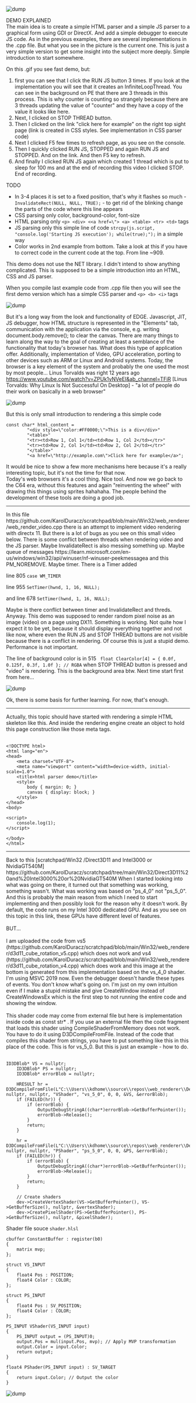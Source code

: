 ![dump](https://github.com/KarolDuracz/scratchpad/blob/main/Win32/web_renderer/output_web_renderer.gif?raw=true)

DEMO EXPLAINED <br />
The main idea is to create a simple HTML parser and a simple JS parser to a graphical form using GDI or DirectX. And add a simple debugger to execute JS code. As in the previous examples, there are several implementations in the .cpp file. But what you see in the picture is the current one. This is just a very simple version to get some insight into the subject more deeply. Simple introduction to start somewhere. 

On this .gif you see fast demo, but:
1. first you can see that I click the RUN JS button 3 times. If you look at the implementation you will see that it creates an InfiniteLoopThread. You can see in the background on PE that there are 3 threads in this process. This is why counter is counting so strangely because there are 3 threads updating the value of "counter" and they have a copy of the value it looks like here.
2. Next, I clicked on STOP THREAD button.
3. Then I clicked on the link "click here for example" on the right top sight page (link is created in CSS styles. See implementation in CSS parser code)
4. Next I clicked F5 few times to refresh page, as you see on the console.
5. Then I quickly clicked RUN JS, STOPPED and again RUN JS and STOPPED.  And on the link. And then F5 key to refresh.
6. And finally I clicked RUN JS again which created 1 thread which is put to sleep for 100 ms and at the end of recording this video I clicked STOP. End of recording.

TODO
- In 3-4 places it is set to a fixed position, that's why it flashes so much - ```InvalidateRect(NULL, NULL, TRUE);``` - to get rid of the blinking change the parts of the code where this line appears
- CSS parsing only color, background-color, font-size
- HTML parsing only ```<p> <div> <<a href=\"> <a> <table> <tr> <td>``` tags
- JS parsing only this simple line of code ```strcpy(js.script, "console.log('Starting JS execution'); while(true);");``` in a simple way
- Color works in 2nd example from bottom. Take a look at this if you have to correct code in the current code at the top. From line ~909.

This demo does not use the NET library. I didn't intend to show anything complicated. This is supposed to be a simple introduction into an HTML, CSS and JS parser.

When you compile last example code from .cpp file then you will see the first demo version which has a simple CSS parser and 
```<p> <b> <i>``` tags

![dump](https://github.com/KarolDuracz/scratchpad/blob/main/Win32/web_renderer/_web_renderer_example_from_cppfile_.png?raw=true)

But it's a long way from the look and functionality of EDGE. Javascript, JIT, JS debugger, how HTML structure is represented in the "Elements" tab, communication with the application via the console, e.g. writing document.body.remove(); to clear the canvas. There are many things to learn along the way to the goal of creating at least a semblance of the functionality that today's browser has. What does this type of application offer. Additionally, implementation of Video, GPU acceleration, porting to other devices such as ARM or Linux and Android systems. Today, the browser is a key element of the system and probably the one used the most by most people... Linus Torvalds  was right 12 years ago https://www.youtube.com/watch?v=ZPUk1yNVeEI&ab_channel=TFiR [Linus Torvalds: Why Linux Is Not Successful On Desktop] - "a lot of people do their work on basically in a web browser"

![dump](https://github.com/KarolDuracz/scratchpad/blob/main/Win32/web_renderer/web_renderer_goal.png?raw=true)

But this is only small introduction to rendering a this simple code 
```
const char* html_content =
        "<div style=\"color:#FF0000;\">This is a div</div>"
        "<table>"
        "<tr><td>Row 1, Col 1</td><td>Row 1, Col 2</td></tr>"
        "<tr><td>Row 2, Col 1</td><td>Row 2, Col 2</td></tr>"
        "</table>"
        "<a href=\"http://example.com\">Click here for example</a>";
```
It would be nice to show a few more mechanisms here because it's a really interesting topic, but it's not the time for that now. 
<br />
Today's web browsers it's a cool thing. Nice tool. And now we go back to the C64 era, without this features and again "reinventing the wheel" with drawing this things using sprites hahahaha. The people behind the development of these tools are doing a good job.
<hr>
In this file https://github.com/KarolDuracz/scratchpad/blob/main/Win32/web_renderer/web_render_video.cpp there is an attempt to implement video rendering with directx 11. But there is a lot of bugs as you see on this small video below. There is some conflict between threads when rendering video and the JS parser. Maybe InvalidateRect is also messing something up. Maybe queue of messages https://learn.microsoft.com/en-us/windows/win32/api/winuser/nf-winuser-peekmessagea and this PM_NOREMOVE. Maybe timer. There is a Timer added 

line 805 ```case WM_TIMER``` 

 line 955 
```SetTimer(hwnd, 1, 16, NULL);``` 

and line 678 
```SetTimer(hwnd, 1, 16, NULL);``` 

Maybe is there conflict between timer and InvalidateRect and threds. Anyway. This demo was supposed to render random pixel noise as an image (video) on a page using DX11. Something is working. Not quite how I expect it to be yet, because it should display everything together and not like now, where even the RUN JS and STOP THREAD buttons are not visible because there is a conflict in rendering. Of course this is just a stupid demo. Performance is not important.

The line of background color is in 515 ```  float ClearColor[4] = { 0.0f, 0.125f, 0.3f, 1.0f }; // RGBA ``` when STOP THREAD button is pressed and "video" is rendering. This is the background area btw. Next time start first from here...

![dump](https://github.com/KarolDuracz/scratchpad/blob/main/Win32/web_renderer/output_video_dx11.gif?raw=true)

Ok, there is some basis for further learning. For now, that's enough.
<hr>
Actually, this topic should have started with rendering a simple HTML skeleton like this. And inside the rendering engine create an object to hold this page construction like those meta tags. <br /><br />

```
<!DOCTYPE html>
<html lang="en">
<head>
    <meta charset="UTF-8">
    <meta name="viewport" content="width=device-width, initial-scale=1.0">
    <title>html parser demo</title>
    <style>
        body { margin: 0; }
        canvas { display: block; }
    </style>
</head>
<body>

<script>
    console.log(1);
</script>

</body>
</html>
```

<hr>
Back to this [scratchpad/Win32
/Direct3D11 and Intel3000 or NvidiaGT540M] https://github.com/KarolDuracz/scratchpad/tree/main/Win32/Direct3D11%20and%20Intel3000%20or%20NvidiaGT540M 
When I started looking into what was going on there, it turned out that something was working, something wasn't. What was working was based on "ps_4_0" not "ps_5_0". And this is probably the main reason from which I need to start implementing and then possibly look for the reason why it doesn't work. By default, the code runs on my Intel 3000 dedicated GPU. And as you see on this topic in this link, these GPUs have different level of features.
<br /><br />
BUT...
<br /><br />
I am uploaded the code from vs5 (https://github.com/KarolDuracz/scratchpad/blob/main/Win32/web_renderer/d3d11_cube_rotation_v5.cpp) which does not work and vs4 (https://github.com/KarolDuracz/scratchpad/blob/main/Win32/web_renderer/d3d11_cube_rotation_v4.cpp) which does work and this image at the bottom is generated from this implementation based on the vs_4_0 shader. I'm using MSVC 2019 now. Even the debugger doesn't handle these types of events. You don't know what's going on. I'm just on my own intuition even if I make a stupid mistake and give CreateWindow instead of CreateWindowsEx which is the first step to not running the entire code and showing the window. 
<br /><br />
This shader code may come from external file but here is implementation inside code as const str* . If you use an external file then the code fragment that loads this shader using CompileShaderFromMemory does not work. You have to do it using D3DCompileFromFile. Instead of the code that compiles this shader from strings, you have to put something like this in this place of the code. This is for vs_5_0. But this is just an example - how to do.
<br /><br />

```
ID3DBlob* VS = nullptr;
    ID3DBlob* PS = nullptr;
    ID3DBlob* errorBlob = nullptr;

    HRESULT hr = D3DCompileFromFile(L"C:\\Users\\kdhome\\source\\repos\\web_renderer\\Debug\\shader.hlsl", nullptr, nullptr, "VShader", "vs_5_0", 0, 0, &VS, &errorBlob);
    if (FAILED(hr)) {
        if (errorBlob) {
            OutputDebugStringA((char*)errorBlob->GetBufferPointer());
            errorBlob->Release();
        }
        return;
    }

    hr = D3DCompileFromFile(L"C:\\Users\\kdhome\\source\\repos\\web_renderer\\Debug\\shader.hlsl", nullptr, nullptr, "PShader", "ps_5_0", 0, 0, &PS, &errorBlob);
    if (FAILED(hr)) {
        if (errorBlob) {
            OutputDebugStringA((char*)errorBlob->GetBufferPointer());
            errorBlob->Release();
        }
        return;
    }

    // Create shaders
    dev->CreateVertexShader(VS->GetBufferPointer(), VS->GetBufferSize(), nullptr, &vertexShader);
    dev->CreatePixelShader(PS->GetBufferPointer(), PS->GetBufferSize(), nullptr, &pixelShader);
```
Shader file souce ```shader.hlsl```

```
cbuffer ConstantBuffer : register(b0)
{
    matrix mvp;
};

struct VS_INPUT
{
    float4 Pos : POSITION;
    float4 Color : COLOR;
};

struct PS_INPUT
{
    float4 Pos : SV_POSITION;
    float4 Color : COLOR;
};

PS_INPUT VShader(VS_INPUT input)
{
    PS_INPUT output = (PS_INPUT)0;
    output.Pos = mul(input.Pos, mvp); // Apply MVP transformation
    output.Color = input.Color;
    return output;
}

float4 PShader(PS_INPUT input) : SV_TARGET
{
    return input.Color; // Output the color
}
```


![dump](https://github.com/KarolDuracz/scratchpad/blob/main/Win32/web_renderer/rotating%20cube%20d3d11%20vs4%20not%20vs5%20shader.png?raw=true)

